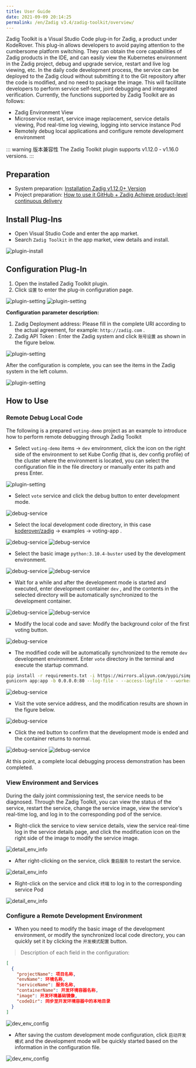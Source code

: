 ```yaml
---
title: User Guide
date: 2021-09-09 20:14:25
permalink: /en/Zadig v3.4/zadig-toolkit/overview/
---
```


Zadig Toolkit is a Visual Studio Code plug-in for Zadig, a product under KodeRover.
This plug-in allows developers to avoid paying attention to the cumbersome platform switching. They can obtain the core capabilities of Zadig products in the IDE, and can easily view the Kubernetes environment in the Zadig project, debug and upgrade service, restart and live log viewing, etc.
In the daily code development process, the service can be deployed to the Zadig cloud without submitting it to the Git repository after the code is modified, and no need to package the image. This will facilitate developers to perform service self-test, joint debugging and integrated verification.
Currently, the functions supported by Zadig Toolkit are as follows:
- Zadig Environment View
- Microservice restart, service image replacement, service details viewing, Pod real-time log viewing, logging into service instance Pod
- Remotely debug local applications and configure remote development environment

::: warning 版本兼容性
The Zadig Toolkit plugin supports v1.12.0 - v1.16.0 versions.
:::

## Preparation
- System preparation: [Installation Zadig v1.12.0+ Version](/0)
- Project preparation: [How to use it GitHub + Zadig Achieve product-level continuous delivery](/0)

## Install Plug-Ins
- Open Visual Studio Code and enter the app market.
- Search `Zadig Toolkit` in the app market, view details and install.

![plugin-install](../../../_images/plugin_install.png)

## Configuration Plug-In
1. Open the installed Zadig Toolkit plugin.
2. Click `设置` to enter the plug-in configuration page.

![plugin-setting](../../../_images/plugin_setting_1.png)
![plugin-setting](../../../_images/plugin_setting_2.png)

**Configuration parameter description:**
1. Zadig Deployment address: Please fill in the complete URI according to the actual agreement, for example: `http://zadig.com` .
2. Zadig API Token : Enter the Zadig system and click `账号设置` as shown in the figure below.

![plugin-setting](../../../_images/plugin_setting_3.png)

After the configuration is complete, you can see the items in the Zadig system in the left column.

![plugin-setting](../../../_images/plugin_setting_4.png)

## How to Use
### Remote Debug Local Code

The following is a prepared `voting-demo` project as an example to introduce how to perform remote debugging through Zadig Toolkit

- Select `voting-demo` items -> `dev` environment, click the icon on the right side of the environment to set Kube Config (that is, dev config profile) of the cluster where the environment is located, you can select the configuration file in the file directory or manually enter its path and press Enter.

![plugin-setting](../../../_images/kube_config_set.png)

- Select `vote` service and click the debug button to enter development mode.

![debug-service](../../../_images/debug_service_vote_1.png)

- Select the local development code directory, in this case [koderover/zadig](/0) -> examples -> voting-app .

![debug-service](../../../_images/debug_service_vote_2.png)
![debug-service](../../../_images/debug_service_vote_3.png)

- Select the basic image `python:3.10.4-buster` used by the development environment.

![debug-service](../../../_images/debug_service_vote_4.png)
![debug-service](../../../_images/debug_service_vote_5.png)

- Wait for a while and after the development mode is started and executed, enter development container `dev` , and the contents in the selected directory will be automatically synchronized to the development container.

![debug-service](../../../_images/debug_service_vote_6.png)
![debug-service](../../../_images/debug_service_vote_7.png)

- Modify the local code and save: Modify the background color of the first voting button.

![debug-service](../../../_images/debug_service_vote_8.png)

- The modified code will be automatically synchronized to the remote `dev` development environment. Enter `vote` directory in the terminal and execute the startup command.

```bash
pip install -r requirements.txt -i https://mirrors.aliyun.com/pypi/simple/
gunicorn app:app -b 0.0.0.0:80 --log-file - --access-logfile - --workers 4 --keep-alive 0
```

![debug-service](../../../_images/debug_service_vote_9.png)

- Visit the vote service address, and the modification results are shown in the figure below.

![debug-service](../../../_images/debug_service_vote_10.png)

- Click the red button to confirm that the development mode is ended and the container returns to normal.

![debug-service](../../../_images/debug_service_vote_11.png)
![debug-service](../../../_images/debug_service_vote_12.png)

At this point, a complete local debugging process demonstration has been completed.

### View Environment and Services

During the daily joint commissioning test, the service needs to be diagnosed. Through the Zadig Toolkit, you can view the status of the service, restart the service, change the service image, view the service's real-time log, and log in to the corresponding pod of the service.

- Right-click the service to view service details, view the service real-time log in the service details page, and click the modification icon on the right side of the image to modify the service image.

![detail_env_info](../../../_images/detail_env_info_1.png)

- After right-clicking on the service, click `重启服务` to restart the service.

![detail_env_info](../../../_images/detail_env_info_2.png)

- Right-click on the service and click `终端` to log in to the corresponding service Pod

![detail_env_info](../../../_images/detail_env_info_3.png)

### Configure a Remote Development Environment

- When you need to modify the basic image of the development environment, or modify the synchronized local code directory, you can quickly set it by clicking the `开发模式配置` button.

> Description of each field in the configuration:
``` json
[
  {
    "projectName": 项目名称,
    "envName": 环境名称,
    "serviceName": 服务名称,
    "containerName": 开发环境容器名称,
    "image": 开发环境基础镜像,
    "codeDir": 同步至开发环境容器中的本地目录
  }
]
```

![dev_env_config](../../../_images/dev_env_config_1.png)

- After saving the custom development mode configuration, click `启动开发模式` and the development mode will be quickly started based on the information in the configuration file.

![dev_env_config](../../../_images/dev_env_config_2.png)